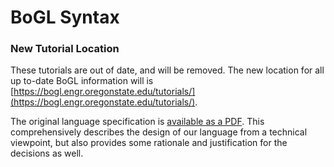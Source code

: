 # BoGL Syntax

### New Tutorial Location
These tutorials are out of date, and will be removed. The new location for all up to-date BoGL information will is [https://bogl.engr.oregonstate.edu/tutorials/](https://bogl.engr.oregonstate.edu/tutorials/).

The original language specification is [available as a PDF](https://github.com/The-Code-In-Sheep-s-Clothing/Example-DSTL/blob/master/BGL-Syntax.pdf). This comprehensively describes the design of our language from a technical viewpoint, but also provides some rationale and justification for the decisions as well.

